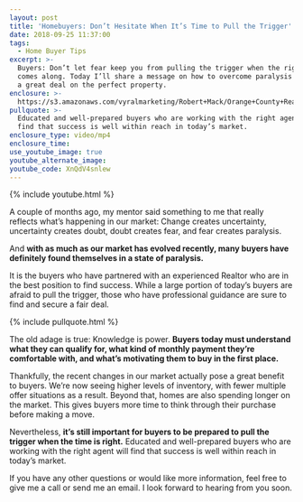 ```yaml
---
layout: post
title: 'Homebuyers: Don’t Hesitate When It’s Time to Pull the Trigger'
date: 2018-09-25 11:37:00
tags:
  - Home Buyer Tips
excerpt: >-
  Buyers: Don’t let fear keep you from pulling the trigger when the right home
  comes along. Today I’ll share a message on how to overcome paralysis and earn
  a great deal on the perfect property.
enclosure: >-
  https://s3.amazonaws.com/vyralmarketing/Robert+Mack/Orange+County+Real+Estate+Agent-+Homebuyers-+Dont+Hesitate+When+Its+Time+to+Pull+the+Trigger.mp4
pullquote: >-
  Educated and well-prepared buyers who are working with the right agent will
  find that success is well within reach in today’s market.
enclosure_type: video/mp4
enclosure_time:
use_youtube_image: true
youtube_alternate_image:
youtube_code: XnQdV4snlew
---
```


{% include youtube.html %}

A couple of months ago, my mentor said something to me that really reflects what’s happening in our market: Change creates uncertainty, uncertainty creates doubt, doubt creates fear, and fear creates paralysis.

And **with as much as our market has evolved recently, many buyers have definitely found themselves in a state of paralysis.**

It is the buyers who have partnered with an experienced Realtor who are in the best position to find success. While a large portion of today’s buyers are afraid to pull the trigger, those who have professional guidance are sure to find and secure a fair deal.&nbsp;

{% include pullquote.html %}

The old adage is true: Knowledge is power. **Buyers today must understand what they can qualify for, what kind of monthly payment they’re comfortable with, and what’s motivating them to buy in the first place.**

Thankfully, the recent changes in our market actually pose a great benefit to buyers. We’re now seeing higher levels of inventory, with fewer multiple offer situations as a result. Beyond that, homes are also spending longer on the market. This gives buyers more time to think through their purchase before making a move.

Nevertheless, **it’s still important for buyers to be prepared to pull the trigger when the time is right.** Educated and well-prepared buyers who are working with the right agent will find that success is well within reach in today’s market.

If you have any other questions or would like more information, feel free to give me a call or send me an email. I look forward to hearing from you soon.